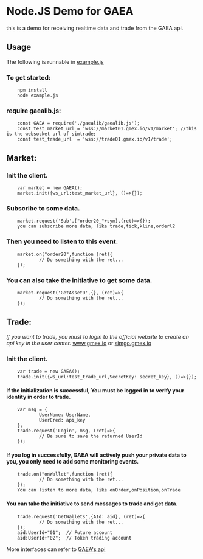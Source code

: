 # Node.JS Demo for GAEA

this is a demo for receiving realtime data and trade from the GAEA api.

## Usage  

   The following is runnable in [example.js](./example.js)

### To get started:
        npm install
        node example.js

### require gaealib.js:
        const GAEA = require('./gaealib/gaealib.js');
        const test_market_url = 'wss://market01.gmex.io/v1/market'; //this is the websocket url of simtrade;
        const test_trade_url  = 'wss://trade01.gmex.io/v1/trade';

## Market:
### Init the client.
        var market = new GAEA();
        market.init({ws_url:test_market_url}, ()=>{});

### Subscribe to some data.
        market.request('Sub',["order20_"+sym],(ret)=>{});
        you can subscribe more data, like trade,tick,kline,orderl2

### Then you need to listen to this event.
        market.on("order20",function (ret){
                // Do something with the ret...
        });

### You can also take the initiative to get some data.
        market.request('GetAssetD',{}, (ret)=>{
                // Do something with the ret...
        });

## Trade:
*If you want to trade, you must to login to the official website to create an api key in the user center.* 
        www.gmex.io or [simgo.gmex.io](simgo.gmex.io)

### Init the client.
        var trade = new GAEA();
        trade.init({ws_url:test_trade_url,SecretKey: secret_key}, ()=>{});

#### If the initialization is successful, You must be logged in to verify your identity in order to trade.
        var msg = {
                UserName: UserName,
                UserCred: api_key
        };
        trade.request('Login', msg, (ret)=>{
                // Be sure to save the returned UserId
        });

#### If you log in successfully, GAEA will actively push your private data to you, you only need to add some monitoring events.
        trade.on("onWallet",function (ret){
                // Do something with the ret...
        });
        You can listen to more data, like onOrder,onPosition,onTrade

#### You can take the initiative to send messages to trade and get data.
        trade.request('GetWallets',{AId: aid}, (ret)=>{
                // Do something with the ret... 
        });
        aid:UserId+"01";  // Future account
        aid:UserId+"02";  // Token trading account
   More interfaces can refer to [GAEA's api](../../WebSocket_API_for_GMEX_v1.md)
